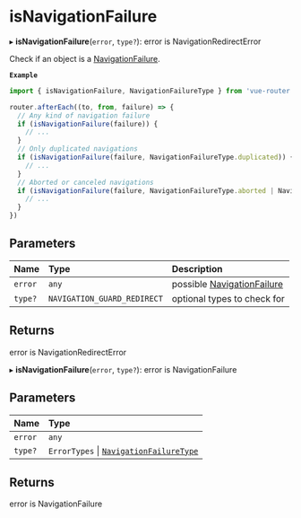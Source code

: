 # isNavigationFailure

▸ **isNavigationFailure**(`error`, `type?`): error is NavigationRedirectError

Check if an object is a [NavigationFailure](../interfaces/NavigationFailure.md).

**`Example`**

```js
import { isNavigationFailure, NavigationFailureType } from 'vue-router'

router.afterEach((to, from, failure) => {
  // Any kind of navigation failure
  if (isNavigationFailure(failure)) {
    // ...
  }
  // Only duplicated navigations
  if (isNavigationFailure(failure, NavigationFailureType.duplicated)) {
    // ...
  }
  // Aborted or canceled navigations
  if (isNavigationFailure(failure, NavigationFailureType.aborted | NavigationFailureType.canceled)) {
    // ...
  }
})
```

## Parameters

| Name | Type | Description |
| :------ | :------ | :------ |
| `error` | `any` | possible [NavigationFailure](../interfaces/NavigationFailure.md) |
| `type?` | `NAVIGATION_GUARD_REDIRECT` | optional types to check for |

## Returns

error is NavigationRedirectError

▸ **isNavigationFailure**(`error`, `type?`): error is NavigationFailure

## Parameters

| Name    | Type |
|:--------| :------ |
| `error` | `any` |
| `type?` | `ErrorTypes` \| [`NavigationFailureType`](../enums/NavigationFailureType.md) |

## Returns

error is NavigationFailure